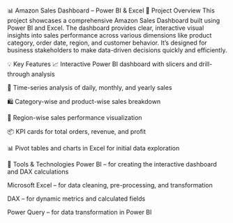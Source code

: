 📊 Amazon Sales Dashboard – Power BI & Excel
📝 Project Overview
This project showcases a comprehensive Amazon Sales Dashboard built using Power BI and Excel. The dashboard provides clear, interactive visual insights into sales performance across various dimensions like product category, order date, region, and customer behavior. It’s designed for business stakeholders to make data-driven decisions quickly and efficiently.

💡 Key Features
📈 Interactive Power BI dashboard with slicers and drill-through analysis

📅 Time-series analysis of daily, monthly, and yearly sales

🛍️ Category-wise and product-wise sales breakdown

📍 Region-wise sales performance visualization

📦 KPI cards for total orders, revenue, and profit

📊 Pivot tables and charts in Excel for initial data exploration

🧩 Tools & Technologies
Power BI – for creating the interactive dashboard and DAX calculations

Microsoft Excel – for data cleaning, pre-processing, and transformation

DAX – for dynamic metrics and calculated fields

Power Query – for data transformation in Power BI
